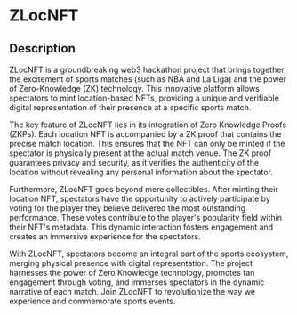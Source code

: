 # ZLocNFT
## Description
ZLocNFT is a groundbreaking web3 hackathon project that brings together the excitement of sports matches (such as NBA and La Liga) and the power of Zero-Knowledge (ZK) technology. This innovative platform allows spectators to mint location-based NFTs, providing a unique and verifiable digital representation of their presence at a specific sports match.

The key feature of ZLocNFT lies in its integration of Zero Knowledge Proofs (ZKPs). Each location NFT is accompanied by a ZK proof that contains the precise match location. This ensures that the NFT can only be minted if the spectator is physically present at the actual match venue. The ZK proof guarantees privacy and security, as it verifies the authenticity of the location without revealing any personal information about the spectator.

Furthermore, ZLocNFT goes beyond mere collectibles. After minting their location NFT, spectators have the opportunity to actively participate by voting for the player they believe delivered the most outstanding performance. These votes contribute to the player's popularity field within their NFT's metadata. This dynamic interaction fosters engagement and creates an immersive experience for the spectators.

With ZLocNFT, spectators become an integral part of the sports ecosystem, merging physical presence with digital representation. The project harnesses the power of Zero Knowledge technology, promotes fan engagement through voting, and immerses spectators in the dynamic narrative of each match. Join ZLocNFT to revolutionize the way we experience and commemorate sports events.

